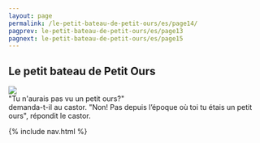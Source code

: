 ```yaml
---
layout: page
permalink: /le-petit-bateau-de-petit-ours/es/page14/
pagprev: le-petit-bateau-de-petit-ours/es/page13
pagnext: le-petit-bateau-de-petit-ours/es/page15
---
```


## Le petit bateau de Petit Ours

<img src="{{ site.baseurl }}/img/le-petit-bateau-de-petit-ours/page14.jpg"/>

<div class="childbook-text">
"Tu n'aurais pas vu un petit ours?"<br />
demanda-t-il au castor. "Non! Pas depuis l’époque où toi tu étais un petit ours", répondit le castor.
</div>

{% include nav.html %}

